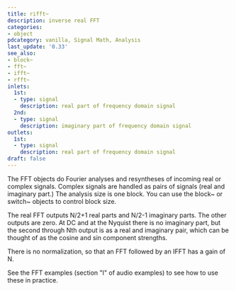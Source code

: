 ```yaml
---
title: rifft~
description: inverse real FFT
categories:
- object
pdcategory: vanilla, Signal Math, Analysis
last_update: '0.33'
see_also:
- block~
- fft~
- ifft~
- rfft~
inlets:
  1st:
  - type: signal
    description: real part of frequency domain signal
  2nd:
  - type: signal
    description: imaginary part of frequency domain signal
outlets:
  1st:
  - type: signal
    description: real part of frequency domain signal
draft: false
---
```

The FFT objects do Fourier analyses and resyntheses of incoming real or complex signals. Complex signals are handled as pairs of signals (real and imaginary part.) The analysis size is one block. You can use the block~ or switch~ objects to control block size.

The real FFT outputs N/2+1 real parts and N/2-1 imaginary parts. The other outputs are zero. At DC and at the Nyquist there is no imaginary part, but the second through Nth output is as a real and imaginary pair, which can be thought of as the cosine and sin component strengths.

There is no normalization, so that an FFT followed by an IFFT has a gain of N.

See the FFT examples (section "I" of audio examples) to see how to use these in practice.
